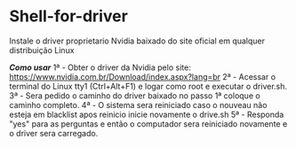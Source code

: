 # Shell-for-driver
Instale o driver proprietario Nvidia baixado do site oficial em qualquer distribuição Linux

***Como usar***
1ª - Obter o driver da Nvidia pelo site: https://www.nvidia.com.br/Download/index.aspx?lang=br
2ª - Acessar o terminal do Linux tty1 (Ctrl+Alt+F1) e logar como root e executar o driver.sh.
3ª - Sera pedido o caminho do driver baixado no passo 1ª coloque o caminho completo.
4ª - O sistema sera reiniciado caso o nouveau não esteja em blacklist apos reinicio inicie novamente o drive.sh
5ª - Responda "yes" para as perguntas e então o computador sera reiniciado novamente e o driver sera carregado.
